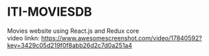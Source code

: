 # ITI-MOVIESDB
Movies website using React.js and Redux core
<br>
video linkn: https://www.awesomescreenshot.com/video/17840592?key=3429c05d219f0f8abb26d2c7d0a251a4
